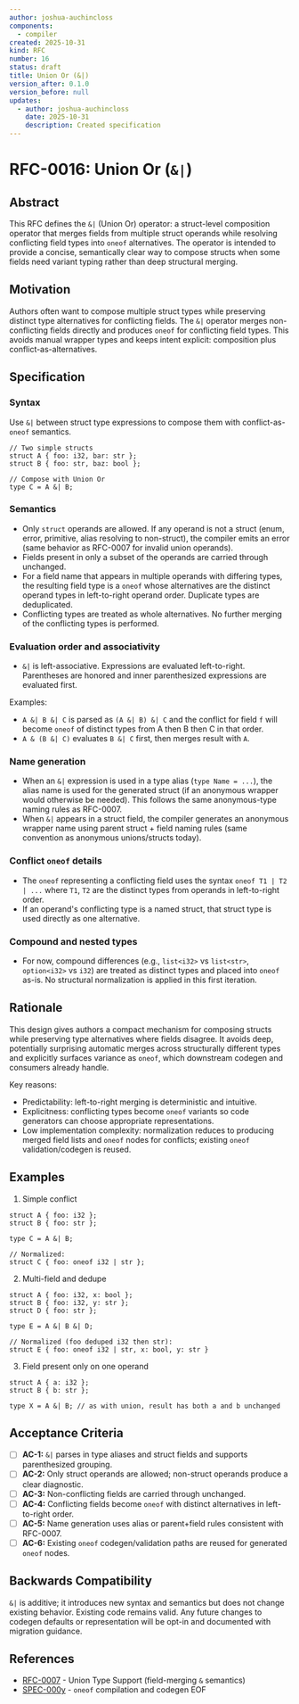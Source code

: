 ```yaml
---
author: joshua-auchincloss
components:
  - compiler
created: 2025-10-31
kind: RFC
number: 16
status: draft
title: Union Or (&|)
version_after: 0.1.0
version_before: null
updates:
  - author: joshua-auchincloss
    date: 2025-10-31
    description: Created specification
---
```


# RFC-0016: Union Or (`&|`)

## Abstract

This RFC defines the `&|` (Union Or) operator: a struct-level composition operator that merges fields from multiple struct operands while resolving conflicting field types into `oneof` alternatives. The operator is intended to provide a concise, semantically clear way to compose structs when some fields need variant typing rather than deep structural merging.

## Motivation

Authors often want to compose multiple struct types while preserving distinct type alternatives for conflicting fields. The `&|` operator merges non-conflicting fields directly and produces `oneof` for conflicting field types. This avoids manual wrapper types and keeps intent explicit: composition plus conflict-as-alternatives.

## Specification

### Syntax

Use `&|` between struct type expressions to compose them with conflict-as-`oneof` semantics.

```kintsu
// Two simple structs
struct A { foo: i32, bar: str };
struct B { foo: str, baz: bool };

// Compose with Union Or
type C = A &| B;
```

### Semantics

- Only `struct` operands are allowed. If any operand is not a struct (enum, error, primitive, alias resolving to non-struct), the compiler emits an error (same behavior as RFC-0007 for invalid union operands).
- Fields present in only a subset of the operands are carried through unchanged.
- For a field name that appears in multiple operands with differing types, the resulting field type is a `oneof` whose alternatives are the distinct operand types in left-to-right operand order. Duplicate types are deduplicated.
- Conflicting types are treated as whole alternatives. No further merging of the conflicting types is performed.

### Evaluation order and associativity

- `&|` is left-associative. Expressions are evaluated left-to-right. Parentheses are honored and inner parenthesized expressions are evaluated first.

Examples:

- `A &| B &| C` is parsed as `(A &| B) &| C` and the conflict for field `f` will become `oneof` of distinct types from A then B then C in that order.
- `A & (B &| C)` evaluates `B &| C` first, then merges result with `A`.

### Name generation

- When an `&|` expression is used in a type alias (`type Name = ...`), the alias name is used for the generated struct (if an anonymous wrapper would otherwise be needed). This follows the same anonymous-type naming rules as RFC-0007.
- When `&|` appears in a struct field, the compiler generates an anonymous wrapper name using parent struct + field naming rules (same convention as anonymous unions/structs today).

### Conflict `oneof` details

- The `oneof` representing a conflicting field uses the syntax `oneof T1 | T2 | ...` where `T1`, `T2` are the distinct types from operands in left-to-right order.
- If an operand's conflicting type is a named struct, that struct type is used directly as one alternative.

### Compound and nested types

- For now, compound differences (e.g., `list<i32>` vs `list<str>`, `option<i32>` vs `i32`) are treated as distinct types and placed into `oneof` as-is. No structural normalization is applied in this first iteration.

## Rationale

This design gives authors a compact mechanism for composing structs while preserving type alternatives where fields disagree. It avoids deep, potentially surprising automatic merges across structurally different types and explicitly surfaces variance as `oneof`, which downstream codegen and consumers already handle.

Key reasons:

- Predictability: left-to-right merging is deterministic and intuitive.
- Explicitness: conflicting types become `oneof` variants so code generators can choose appropriate representations.
- Low implementation complexity: normalization reduces to producing merged field lists and `oneof` nodes for conflicts; existing `oneof` validation/codegen is reused.

## Examples

1. Simple conflict

```kintsu
struct A { foo: i32 };
struct B { foo: str };

type C = A &| B;

// Normalized:
struct C { foo: oneof i32 | str };
```

2. Multi-field and dedupe

```kintsu
struct A { foo: i32, x: bool };
struct B { foo: i32, y: str };
struct D { foo: str };

type E = A &| B &| D;

// Normalized (foo deduped i32 then str):
struct E { foo: oneof i32 | str, x: bool, y: str }
```

3. Field present only on one operand

```kintsu
struct A { a: i32 };
struct B { b: str };

type X = A &| B; // as with union, result has both a and b unchanged
```

## Acceptance Criteria

- [ ] **AC-1:** `&|` parses in type aliases and struct fields and supports parenthesized grouping.
- [ ] **AC-2:** Only struct operands are allowed; non-struct operands produce a clear diagnostic.
- [ ] **AC-3:** Non-conflicting fields are carried through unchanged.
- [ ] **AC-4:** Conflicting fields become `oneof` with distinct alternatives in left-to-right order.
- [ ] **AC-5:** Name generation uses alias or parent+field rules consistent with RFC-0007.
- [ ] **AC-6:** Existing `oneof` codegen/validation paths are reused for generated `oneof` nodes.

## Backwards Compatibility

`&|` is additive; it introduces new syntax and semantics but does not change existing behavior. Existing code remains valid. Any future changes to codegen defaults or representation will be opt-in and documented with migration guidance.

## References

- [RFC-0007](./RFC-0007) - Union Type Support (field-merging `&` semantics)
- [SPEC-000y](/spec/spec-000y) - `oneof` compilation and codegen
  EOF
